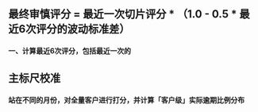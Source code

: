 
## 最终审慎评分 = 最近一次切片评分 * （1.0 -  0.5 * 最近6次评分的波动标准差）
#### 一、计算最近6次评分，包括最近一次的

## 主标尺校准
#### 站在不同的月份，对全量客户进行打分，并计算「客户级」实际逾期比例分布
